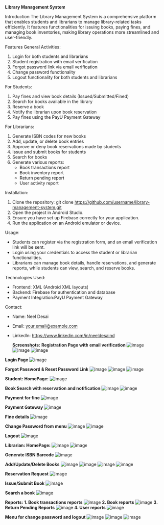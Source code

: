 **Library Management System**

Introduction
The Library Management System is a comprehensive platform that enables students and librarians to manage library-related tasks efficiently. It features functionalities for issuing books, paying fines, and managing book inventories, making library operations more streamlined and user-friendly.

Features
General Activities:
1. Login for both students and librarians
2. Student registration with email verification
3. Forgot password link via email verification
4. Change password functionality
5. Logout functionality for both students and librarians

For Students:
1. Pay fines and view book details (Issued/Submitted/Fined)
2. Search for books available in the library
3. Reserve a book
4. Notify the librarian upon book reservation
5. Pay fines using the PayU Payment Gateway

For Librarians:
1. Generate ISBN codes for new books
2. Add, update, or delete book entries
3. Approve or deny book reservations made by students
4. Issue and submit books for students
5. Search for books
6. Generate various reports:
   - Book transactions report
   - Book inventory report
   - Return pending report
   - User activity report

Installation:
1. Clone the repository:
   git clone https://github.com/username/library-management-system.git
2. Open the project in Android Studio.
3. Ensure you have set up Firebase correctly for your application.
4. Run the application on an Android emulator or device.

Usage:
- Students can register via the registration form, and an email verification link will be sent.
- Login using your credentials to access the student or librarian functionalities.
- Librarians can manage book details, handle reservations, and generate reports, while students can view, search, and reserve books.

Technologies Used:
- Frontend: XML (Android XML layouts)
- Backend: Firebase for authentication and database
- Payment Integration:PayU Payment Gateway


Contact:
- Name: Neel Desai
- Email: your.email@example.com
- LinkedIn: https://www.linkedin.com/in/neeldesaind

  **Screenshots:**
**Registration Page with email verification**
![image](https://github.com/user-attachments/assets/5dc9cf18-a0a4-478b-9c8b-095ef04d8b6b)
![image](https://github.com/user-attachments/assets/d66467b0-e538-4507-9e33-2daf92792482)
![image](https://github.com/user-attachments/assets/bcea9a4a-fb15-4a60-aa37-274e2ccb8b3c)
  
**Login Page**
![image](https://github.com/user-attachments/assets/f97dac80-ef5d-4a28-9e7d-237f0262a4ad)
 
**Forgot Password & Reset Password Link**
![image](https://github.com/user-attachments/assets/d6733ef9-64fc-4014-9238-2f9dda6773b9)
![image](https://github.com/user-attachments/assets/86e2db30-f15d-4c7b-9976-d8bdf6d77cdd)
![image](https://github.com/user-attachments/assets/752921d0-b4ef-4765-88a8-3b5003f7d8fd)

**Student:**
**HomePage:**
![image](https://github.com/user-attachments/assets/80eb5b08-39e7-4aab-82f9-065253c4d7b1)

**Book Search with reservation and notification**
![image](https://github.com/user-attachments/assets/be90dc70-f164-46da-b45d-691890ac6b0f)
![image](https://github.com/user-attachments/assets/1d815edc-e38a-4053-ab93-e9f68e35612f)

**Payment for fine**
![image](https://github.com/user-attachments/assets/3b41b356-37a9-4ac3-8fa5-8d75a7c8cd10)

**Payment Gateway**
![image](https://github.com/user-attachments/assets/aa7dfb67-70da-4e15-9d10-eda5f0f43b8a)

**Fine details**
![image](https://github.com/user-attachments/assets/8db6eadb-aa45-4cc5-80c4-cbe9d7c20919)

**Change Password from menu**
![image](https://github.com/user-attachments/assets/d486f773-744f-4d2b-8d09-b7c2f03d14c8)
![image](https://github.com/user-attachments/assets/b2c6bcf3-da6b-448b-8243-62be453765b1)

**Logout**
![image](https://github.com/user-attachments/assets/97ca50fa-4885-4699-85d9-3100897ad81f)

**Librarian:**
**HomePage:**
![image](https://github.com/user-attachments/assets/8e50f66a-e7e6-4167-8603-50d21605517e)
![image](https://github.com/user-attachments/assets/40e8b354-ed7e-4a10-b508-25273ffd5f58)

**Generate ISBN Barcode**
![image](https://github.com/user-attachments/assets/0c2fe9e8-ef53-4278-b38d-a68d5e016471)

**Add/Update/Delete Books**
![image](https://github.com/user-attachments/assets/8350663e-0502-47b1-b698-9b0d6af2cd12)
![image](https://github.com/user-attachments/assets/fd4d1de9-5238-4385-97eb-3959cea45b52)
![image](https://github.com/user-attachments/assets/72bed1a0-1ae8-4d41-b233-d3a04590739f)
![image](https://github.com/user-attachments/assets/693bacb0-c0fc-434b-ad0e-d5414295529f)

**Reservation Request**
![image](https://github.com/user-attachments/assets/f4c7df65-5b32-45ed-a87e-98b28f3650b7)

**Issue/Submit Book**
![image](https://github.com/user-attachments/assets/32b8fc94-4a06-434e-8041-fc88170a437b)

**Search a book**
![image](https://github.com/user-attachments/assets/e10d197a-e415-4f85-9260-fdacc7ec8247)

**Reports:**
**1. Book transactions reports**
   ![image](https://github.com/user-attachments/assets/440be72d-a8b7-4dd8-ac9c-697ef8ecefef)
**2. Book reports**
![image](https://github.com/user-attachments/assets/44216c79-8925-4a41-96a9-7de7c7d9521c)
**3. Return Pending Reports**
![image](https://github.com/user-attachments/assets/1de162e8-9876-4a9b-b24e-21ccb610f48c)
**4. User reports**
![image](https://github.com/user-attachments/assets/1a9d9e16-8592-49ee-a5c4-2a60cfabee33)

**Menu for change password and logout**
![image](https://github.com/user-attachments/assets/55f2f4b9-9da7-4faa-821a-5f5d75207035)
![image](https://github.com/user-attachments/assets/89ea9bf3-bcff-4aeb-bfc2-9ddb50953c7d)
![image](https://github.com/user-attachments/assets/9426b06f-4f20-4fad-9477-0b84c922eb5e)



